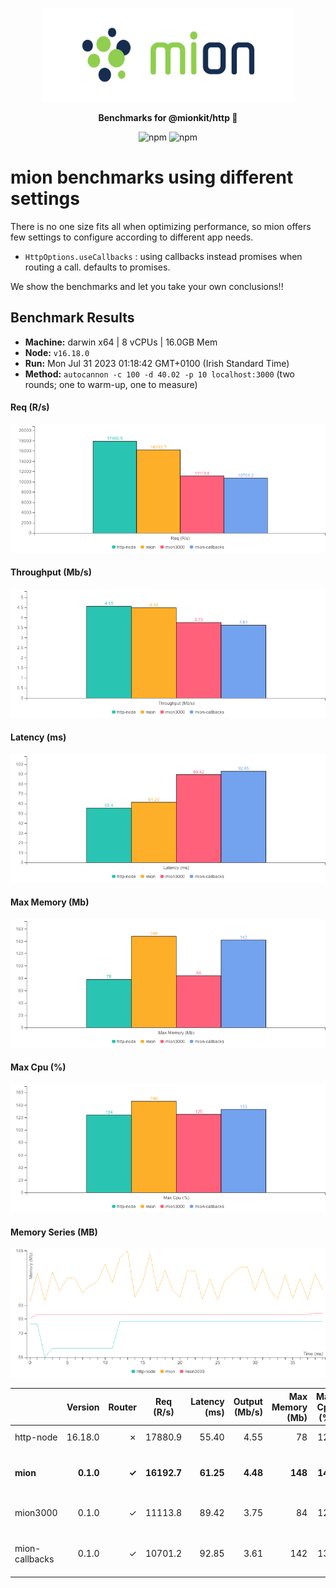 <p align="center">
  <picture>
    <source media="(prefers-color-scheme: dark)" srcset="./assets/public/logo-dark.svg?raw=true">
    <source media="(prefers-color-scheme: light)" srcset="./assets/public/logo.svg?raw=true">
    <img alt='mion, a mikro kit for Typescript Serverless APIs' src='./assets/public/logo.svg?raw=true' width="403" height="150">
  </picture>
</p>

<p align="center">
  <strong>Benchmarks for  @mionkit/http 🚀</strong><br/>
</p>

<p align=center>
  <img src="https://img.shields.io/badge/code_style-prettier-ff69b4.svg?style=flat-square&maxAge=99999999" alt="npm"  style="max-width:100%;">
  <img src="https://img.shields.io/badge/license-MIT-97ca00.svg?style=flat-square&maxAge=99999999" alt="npm"  style="max-width:100%;">
</p>

# mion benchmarks using different settings

There is no one size fits all when optimizing performance, so mion offers few settings to configure according to different app needs.

- `HttpOptions.useCallbacks` : using callbacks instead promises when routing a call. defaults to promises.

We show the benchmarks and let you take your own conclusions!!

## Benchmark Results

* __Machine:__ darwin x64 | 8 vCPUs | 16.0GB Mem
* __Node:__ `v16.18.0`
* __Run:__ Mon Jul 31 2023 01:18:42 GMT+0100 (Irish Standard Time)
* __Method:__ `autocannon -c 100 -d 40.02 -p 10 localhost:3000` (two rounds; one to warm-up, one to measure)

#### Req (R/s) 

![benchmarks](assets/public/charts-mion/requests.png)



#### Throughput (Mb/s) 

![benchmarks](assets/public/charts-mion/throughput.png)



#### Latency (ms) 

![benchmarks](assets/public/charts-mion/latency.png)



#### Max Memory (Mb) 

![benchmarks](assets/public/charts-mion/maxMem.png)



#### Max Cpu (%) 

![benchmarks](assets/public/charts-mion/maxCpu.png)



#### Memory Series (MB) 

![benchmarks](assets/public/charts-mion/memSeries.png)



|                | Version   | Router | Req (R/s)   | Latency (ms) | Output (Mb/s) | Max Memory (Mb) | Max Cpu (%) | Validation | Description                                                          |
| :--            | --:       | --:    | :-:         | --:          | --:           | --:             | --:         | :-:        | :--                                                                  |
| http-node      | 16.18.0   | ✗      | 17880.9     | 55.40        | 4.55          | 78              | 124         | ✗          | theoretical upper limit in performance.                              |
| **mion**       | **0.1.0** | **✓**  | **16192.7** | **61.25**    | **4.48**      | **148**         | **146**     | **✓**      | **using mion http with promises `HttpOptions.useCallbacks = false`** |
| mion3000       | 0.1.0     | ✓      | 11113.8     | 89.42        | 3.75          | 84              | 125         | ✓          | mion with 3000 routes loaded (should have the most memory usage)     |
| mion-callbacks | 0.1.0     | ✓      | 10701.2     | 92.85        | 3.61          | 142             | 133         | ✓          | using mion http with callbacks `HttpOptions.useCallbacks = true`     |
